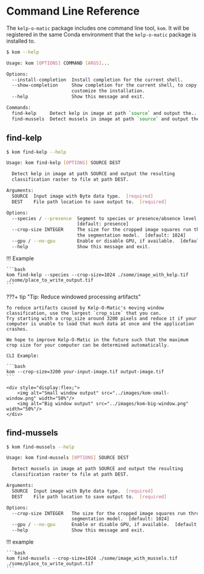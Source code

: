 # Command Line Reference

The `kelp-o-matic` package includes one command line tool, `kom`. It will be registered in the same Conda environment
that the `kelp-o-matic` package is installed to.

```bash
$ kom --help

Usage: kom [OPTIONS] COMMAND [ARGS]...

Options:
  --install-completion  Install completion for the current shell.
  --show-completion     Show completion for the current shell, to copy it or
                        customize the installation.
  --help                Show this message and exit.

Commands:
  find-kelp     Detect kelp in image at path `source` and output the...
  find-mussels  Detect mussels in image at path `source` and output the...
```

## find-kelp

```bash
$ kom find-kelp --help

Usage: kom find-kelp [OPTIONS] SOURCE DEST

  Detect kelp in image at path SOURCE and output the resulting
  classification raster to file at path DEST.

Arguments:
  SOURCE  Input image with Byte data type.  [required]
  DEST    File path location to save output to.  [required]

Options:
  --species / --presence  Segment to species or presence/absence level.
                          [default: presence]
  --crop-size INTEGER     The size for the cropped image squares run through
                          the segmentation model.  [default: 1024]
  --gpu / --no-gpu        Enable or disable GPU, if available.  [default: gpu]
  --help                  Show this message and exit.
```

!!! Example

    ```bash
    kom find-kelp --species --crop-size=1024 ./some/image_with_kelp.tif ./some/place_to_write_output.tif
    ```

???+ tip "Tip: Reduce windowed processing artifacts"

    To reduce artifacts caused by Kelp-O-Matic's moving window classification, use the largest `crop_size` that you can.
    Try starting with a crop_size around 3200 pixels and reduce it if your computer is unable to load that much data at once and the application crashes.

    We hope to improve Kelp-O-Matic in the future such that the maximum crop size for your computer can be determined automatically.

    CLI Example:

    ```bash
    kom --crop-size=3200 your-input-image.tif output-image.tif
    ```

    <div style="display:flex;">
        <img alt="Small window output" src="../images/kom-small-window.png" width="50%"/>
        <img alt="Big window output" src="../images/kom-big-window.png" width="50%"/>
    </div>

[//]: # (??? info "Info: Misclassifications over land")

[//]: # ()
[//]: # (    Currently, Kelp-O-Matic is mostly optimized to differentiate between canopy-forming kelp, water, and)

[//]: # (    near-shore land. It is a known issue that inland vegetation is sometimes misclassified as)

[//]: # (    kelp. )

[//]: # ()
[//]: # (    Please check out our [post-process documentation]&#40;post_process.md&#41; for our recommendations on)

[//]: # (    cleaning up the output classification mask.)

## find-mussels

```bash
$ kom find-mussels --help

Usage: kom find-mussels [OPTIONS] SOURCE DEST

  Detect mussels in image at path SOURCE and output the resulting
  classification raster to file at path DEST.

Arguments:
  SOURCE  Input image with Byte data type.  [required]
  DEST    File path location to save output to.  [required]

Options:
  --crop-size INTEGER   The size for the cropped image squares run through the
                        segmentation model.  [default: 1024]
  --gpu / --no-gpu      Enable or disable GPU, if available.  [default: gpu]
  --help                Show this message and exit.
```

!!! example

    ```bash
    kom find-mussels --crop-size=1024 ./some/image_with_mussels.tif ./some/place_to_write_output.tif
    ```
